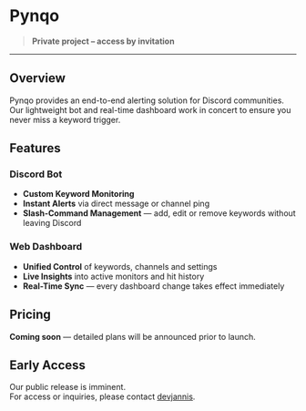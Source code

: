 # Pynqo

> **Private project – access by invitation**

---

## Overview

Pynqo provides an end-to-end alerting solution for Discord communities. Our lightweight bot and real-time dashboard work in concert to ensure you never miss a keyword trigger.

## Features

### Discord Bot
- **Custom Keyword Monitoring**  
- **Instant Alerts** via direct message or channel ping  
- **Slash-Command Management** — add, edit or remove keywords without leaving Discord  

### Web Dashboard
- **Unified Control** of keywords, channels and settings  
- **Live Insights** into active monitors and hit history  
- **Real-Time Sync** — every dashboard change takes effect immediately  

## Pricing

**Coming soon** — detailed plans will be announced prior to launch.

## Early Access

Our public release is imminent.  
For access or inquiries, please contact [devjannis](https://discord.com/users/600368686049656865).  
